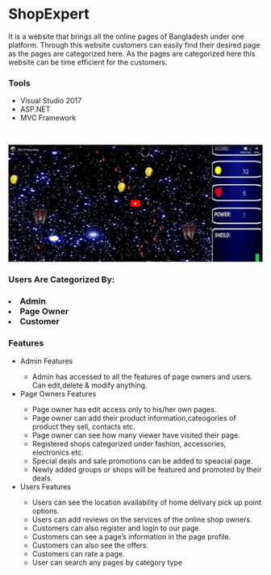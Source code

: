 # ShopExpert
It is a website that brings all the online pages of Bangladesh under one platform. Through this website customers can easily find their desired page as the pages are categorized here. As the pages are categorized here this website can be time efficient for the customers.

<h3> Tools </h3>
<ul>
<li>Visual Studio 2017</li>
<li>ASP.NET</li>
<li>MVC Framework</li>
</ul>

</br>


[![Watch the video](https://github.com/Oishee30/War-Of-Spaceship-Visual-Studio/blob/master/war.PNG)](https://www.youtube.com/embed/E7yYV9QxAYA)
<h3>Users Are Categorized By:<h3>
<li>Admin</li>
<li>Page Owner</li>
<li>Customer</li>
<h3>Features</h3>
<ul>
   <li> Admin Features </li>
   <ul>
   <li> Admin has accessed to all the features of page owners and users. Can edit,delete & modify anything. </li>
   </ul>
   <li> Page Owners Features </li>
   <ul>
   <li> Page owner has edit access only to his/her own pages. </li>
   <li> Page owner can add their product information,cateogories of product they sell, contacts etc. </li>
   <li> Page owner can see how many viewer have visited their page. </li>
   <li> Registered shops categorized under fashion, accessories, electronics etc. </li>
   <li> Special deals and sale promotions can be added to speacial page.</li>
   <li> Newly added groups or shops will be featured and promoted by their deals.</li>
   </ul>
 <li> Users Features </li>
   <ul>
<li>Users can see the location availability of home delivary pick up point options.</li>

<li>Users can add reviews on the services of the online shop owners.</li>
<li>Customers can also register and login to our page. </li>
<li>Customers can see a page’s information in the page profile. </li>
<li>Customers can also see the offers. </li>
<li>Customers can rate a page. </li>
<li>User can search any pages by category type</li>
</ul>
